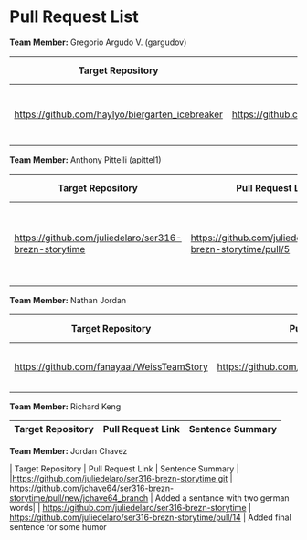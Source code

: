 # Pull Request List

**Team Member:** Gregorio Argudo V. (gargudov)

| Target Repository | Pull Request Link | Sentence Summary |
|---|---|---|
| https://github.com/haylyo/biergarten_icebreaker | https://github.com/haylyo/biergarten_icebreaker/pull/1 | Added sentence using 'Hund','BMW' and 'Schloss' |

**Team Member:** Anthony Pittelli (apittel1)

| Target Repository | Pull Request Link | Sentence Summary |
|---|---|---|
| https://github.com/juliedelaro/ser316-brezn-storytime | https://github.com/juliedelaro/ser316-brezn-storytime/pull/5 | Added sentence 5 using words gaebaeck and schloss. |

**Team Member:** Nathan Jordan

| Target Repository | Pull Request Link | Sentence Summary |
|---|---|---|
| https://github.com/fanayaal/WeissTeamStory | https://github.com/fanayaal/WeissTeamStory/pull/4 | Added sentence using doener. |

**Team Member:** Richard Keng

| Target Repository | Pull Request Link | Sentence Summary |
|---|---|---|

**Team Member:** Jordan Chavez

| Target Repository | Pull Request Link | Sentence Summary |
|https://github.com/juliedelaro/ser316-brezn-storytime.git | https://github.com/jchave64/ser316-brezn-storytime/pull/new/jchave64_branch | Added a sentance with two german words|
| https://github.com/juliedelaro/ser316-brezn-storytime | https://github.com/juliedelaro/ser316-brezn-storytime/pull/14 | Added final sentence for some humor
